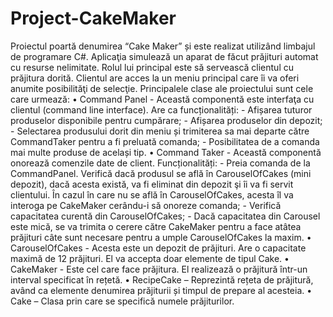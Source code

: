 # Project-CakeMaker
Proiectul poartă denumirea “Cake Maker” și este realizat utilizând limbajul de programare C#. 
Aplicaţia simulează un aparat de făcut prăjituri automat cu resurse nelimitate. Rolul lui principal este să 
servească clientul cu prăjitura dorită. Clientul are acces la un meniu principal care îi va oferi anumite 
posibilităţi de selecţie. Principalele clase ale proiectului sunt cele care urmează: 
• Command Panel - Această componentă este interfaţa cu clientul (command line interface). Are ca 
funcționalități: - Afișarea tuturor produselor disponibile pentru cumpărare; - Afișarea produselor din depozit; - Selectarea produsului dorit din meniu și trimiterea sa mai departe către CommandTaker pentru a 
fi preluată comanda; - Posibilitatea de a comanda mai multe produse de același tip. 
• Command Taker - Această componentă onorează comenzile date de client. Funcționalități: - Preia comanda de la CommandPanel. Verifică dacă produsul se află în CarouselOfCakes (mini 
depozit), dacă acesta există, va fi eliminat din depozit şi îi va fi servit clientului. În cazul în care 
nu se află în CarouselOfCakes, acesta îl va interoga pe CakeMaker cerându-i să onoreze 
comanda; - Verifică capacitatea curentă din CarouselOfCakes; - Dacă capacitatea din Carousel este mică, se va trimita o cerere către CakeMaker pentru a face 
atâtea prăjituri câte sunt necesare pentru a umple CarouselOfCakes la maxim. 
• CarouselOfCakes - Acesta este un depozit de prăjituri. Are o capacitate maximă de 12 prăjituri. El 
va accepta doar elemente de tipul Cake. 
• CakeMaker - Este cel care face prăjitura. El realizează o prăjitură într-un interval specificat în 
rețetă. 
• RecipeCake – Reprezintă rețeta de prăjitură, având ca elemente denumirea prăjiturii și timpul de 
prepare al acesteia. 
• Cake – Clasa prin care se specifică numele prăjiturilor.
